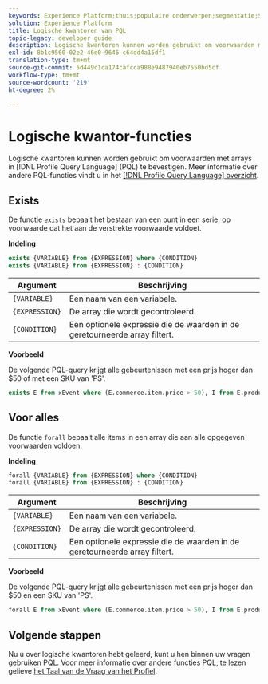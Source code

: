 ```yaml
---
keywords: Experience Platform;thuis;populaire onderwerpen;segmentatie;Segmentatie;Segmenteringsservice;pql;PQL;De Taal van de Vraag van het profiel;logische kwantoren;logische kwantor;
solution: Experience Platform
title: Logische kwantoren van PQL
topic-legacy: developer guide
description: Logische kwantoren kunnen worden gebruikt om voorwaarden met arrays in Profile Query Language (PQL) te bepalen.
exl-id: 8b1c9560-02e2-46e0-9646-c64dd4a15df1
translation-type: tm+mt
source-git-commit: 5d449c1ca174cafcca988e9487940eb7550bd5cf
workflow-type: tm+mt
source-wordcount: '219'
ht-degree: 2%

---
```


# Logische kwantor-functies

Logische kwantoren kunnen worden gebruikt om voorwaarden met arrays in [!DNL Profile Query Language] (PQL) te bevestigen. Meer informatie over andere PQL-functies vindt u in het [[!DNL Profile Query Language] overzicht](./overview.md).

## Exists

De functie `exists` bepaalt het bestaan van een punt in een serie, op voorwaarde dat het aan de verstrekte voorwaarde voldoet.

**Indeling**

```sql
exists {VARIABLE} from {EXPRESSION} where {CONDITION}
exists {VARIABLE} from {EXPRESSION} : {CONDITION}
```

| Argument | Beschrijving |
| ---------- | ----------- |
| `{VARIABLE}` | Een naam van een variabele. |
| `{EXPRESSION}` | De array die wordt gecontroleerd. |
| `{CONDITION}` | Een optionele expressie die de waarden in de geretourneerde array filtert. |

**Voorbeeld**

De volgende PQL-query krijgt alle gebeurtenissen met een prijs hoger dan $50 of met een SKU van &#39;PS&#39;.

```sql
exists E from xEvent where (E.commerce.item.price > 50), I from E.productListItems where I.SKU = "PS"
```

## Voor alles

De functie `forall` bepaalt alle items in een array die aan alle opgegeven voorwaarden voldoen.

**Indeling**

```sql
forall {VARIABLE} from {EXPRESSION} where {CONDITION}
forall {VARIABLE} from {EXPRESSION} : {CONDITION}
```

| Argument | Beschrijving |
| ---------- | ----------- |
| `{VARIABLE}` | Een naam van een variabele. |
| `{EXPRESSION}` | De array die wordt gecontroleerd. |
| `{CONDITION}` | Een optionele expressie die de waarden in de geretourneerde array filtert. |

**Voorbeeld**

De volgende PQL-query krijgt alle gebeurtenissen met een prijs hoger dan $50 en een SKU van &#39;PS&#39;.

```sql
forall E from xEvent where (E.commerce.item.price > 50), I from E.productListItems where I.SKU = "PS"
```

## Volgende stappen

Nu u over logische kwantoren hebt geleerd, kunt u hen binnen uw vragen gebruiken PQL. Voor meer informatie over andere functies PQL, te lezen gelieve [het Taal van de Vraag van het Profiel](./overview.md).

